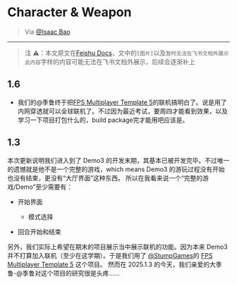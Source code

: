 # Character & Weapon

> Via [@Isaac Bao](https://ganzhe.site)

---

> 注 ⚠️：本文原文在[Feishu Docs](https://m0dorknyq14.feishu.cn/docx/CZlFdMmrUoY3QFx8XVZcaStenBe?from=from_copylink)，文中的`[图片]`以及`暂时无法在飞书文档外展示此内容`字样的内容可能无法在飞书文档外展示，后续会逐渐补上

## 1.6

- 我们的@季鲁终于把[FPS Multiplayer Template 5](https://www.unrealengine.com/marketplace/en-US/product/fps-multiplayer-template)的联机搞明白了。说是用了内网穿透就可以全球联机了。不过因为最近考试，要周四才能看到效果，以及学习一下项目打包什么的，build package完才能用吧应该是。

## 1.3

本次更新说明我们进入到了 Demo3 的开发末期，其基本已被开发完毕。不过唯一的遗憾就是他不是一个完整的游戏，which means Demo3 的游玩过程没有开始也没有结束，更没有“大厅界面”这种东西。
所以在我看来说一个“完整的游戏/Demo”至少需要有：

- 开始界面

  - 模式选择

- 回合开始和结束

另外，我们实际上希望在期末的项目展示当中展示联机的功能。因为本来 Demo3 并不打算加入联机（至少在这学期）。于是我们用了 [@StumpGames](https://www.youtube.com/@StumpGames)的 [FPS Multiplayer Template 5](https://www.unrealengine.com/marketplace/en-US/product/fps-multiplayer-template) 这个项目。
然而在 2025.1.3 的今天，我们亲爱的大季鲁-@季鲁对这个项目的研究很是头疼……
